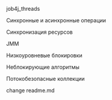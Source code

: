 job4j_threads

Синхронные и асинхронные операции

Синхронизация ресурсов

JMM

Низкоуровневые блокировки

Неблокирующие алгоритмы

Потокобезопасные коллекции

change readme.md